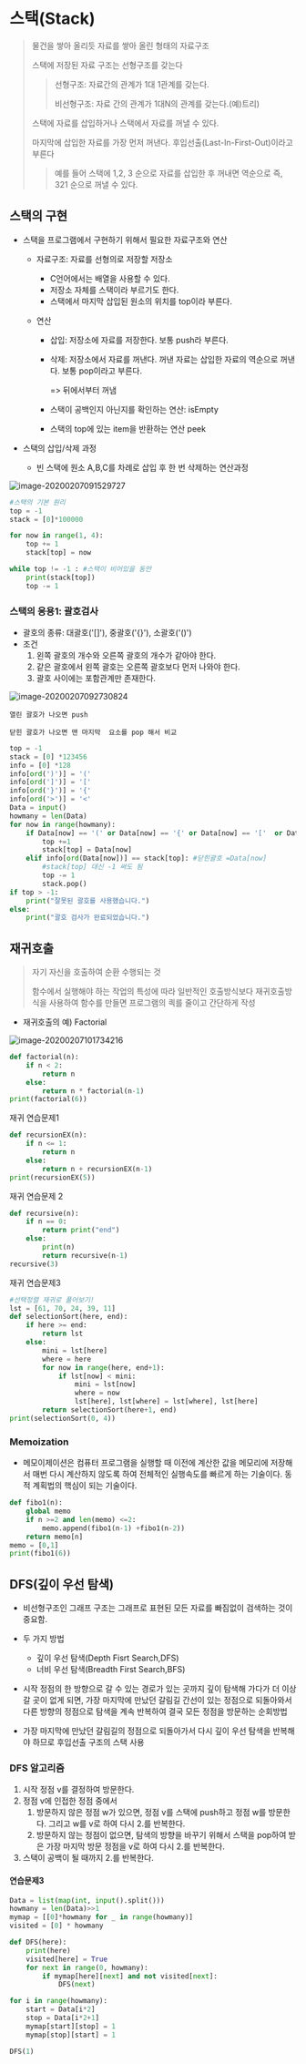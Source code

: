 # 스택(Stack)

> 물건을 쌓아 올리듯 자료를 쌓아 올린 형태의 자료구조
>
> 스택에 저장된 자료 구조는 선형구조를 갖는다
>
> > 선형구조: 자료간의 관계가 1대 1관계를 갖는다.
> >
> > 비선형구조: 자료 간의 관계가 1대N의 관계를 갖는다.(예)트리)
>
> 스택에 자료를 삽입하거나 스택에서 자료를 꺼낼 수 있다.
>
> 마지막에 삽입한 자료를 가장 먼저 꺼낸다. 후입선출(Last-In-First-Out)이라고 부른다
>
> > 예를 들어 스택에 1,2, 3 순으로 자료를 삽입한 후 꺼내면 역순으로 즉, 321 순으로 꺼낼 수 있다.



## 스택의 구현

- 스택을 프로그램에서 구현하기 위해서 필요한 자료구조와 연산

  - 자료구조: 자료를 선형의로 저장할 저장소

    - C언어에서는 배열을 사용할 수 있다.
    - 저장소 자체를 스택이라 부르기도 한다.
    - 스택에서 마지막 삽입된 원소의 위치를 top이라 부른다.

  - 연산

    - 삽입: 저장소에 자료를 저장한다. 보통 push라 부른다.

    - 삭제: 저장소에서 자료를 꺼낸다. 꺼낸 자료는 삽입한 자료의 역순으로 꺼낸다. 보통 pop이라고 부른다.

      => 뒤에서부터 꺼냄

    - 스택이 공백인지 아닌지를 확인하는 연산: isEmpty

    - 스택의 top에 있는 item을 반환하는 연산 peek

- 스택의 삽입/삭제 과정

  - 빈 스택에 원소 A,B,C를 차례로 삽입 후 한 번 삭제하는 연산과정

![image-20200207091529727](C:\Users\multicampus\AppData\Roaming\Typora\typora-user-images\image-20200207091529727.png)

```python
#스택의 기본 원리
top = -1
stack = [0]*100000

for now in range(1, 4):
    top += 1
    stack[top] = now

while top != -1 : #스택이 비어있을 동안
    print(stack[top])
    top -= 1
```



### 스택의 응용1: 괄호검사



- 괄호의 종류: 대괄호('[]'), 중괄호('{}'), 소괄호('()')
- 조건
  1. 왼쪽 괄호의 개수와 오른쪽 괄호의 개수가 같아야 한다.
  2. 같은 괄호에서 왼쪽 괄호는 오른쪽 괄호보다 먼저 나와야 한다.
  3. 괄호 사이에는 포함관계만 존재한다.

![image-20200207092730824](C:\Users\multicampus\AppData\Roaming\Typora\typora-user-images\image-20200207092730824.png)

	열린 괄호가 나오면 push
	
	닫힌 괄호가 나오면 맨 마지막  요소를 pop 해서 비교

 



```python
top = -1
stack = [0] *123456
info = [0] *128
info[ord(')')] = '('
info[ord(']')] = '['
info[ord('}')] = '{'
info[ord('>')] = '<'
Data = input()
howmany = len(Data)
for now in range(howmany):
    if Data[now] == '(' or Data[now] == '{' or Data[now] == '['  or Data[now] == '<':#열린괄호면
        top +=1
        stack[top] = Data[now]
    elif info[ord(Data[now])] == stack[top]: #닫힌괄호 =Data[now]
        #stack[top] 대신 -1 써도 됨
        top -= 1
        stack.pop()
if top > -1:
    print("잘못된 괄호를 사용했습니다.")
else:
    print("괄호 검사가 완료되었습니다.")
```



## 재귀호출

>자기 자신을 호출하여 순환 수행되는 것
>
>함수에서 실행해야 하는 작업의 특성에 따라 일반적인 호출방식보다 재귀호출방식을 사용하여 함수를 만들면 프로그램의 킉를 줄이고 간단하게 작성





- 재귀호출의 예) Factorial

![image-20200207101734216](C:\Users\multicampus\AppData\Roaming\Typora\typora-user-images\image-20200207101734216.png)

```python
def factorial(n):
    if n < 2:
        return n
    else:
        return n * factorial(n-1)
print(factorial(6))
```



재귀 연습문제1

```python
def recursionEX(n):
    if n <= 1:
        return n
    else:
        return n + recursionEX(n-1)
print(recursionEX(5))
```



재귀 연습문제 2

```python
def recursive(n):
    if n == 0:
        return print("end")
    else:
        print(n)
        return recursive(n-1)
recursive(3)
```



재귀 연습문제3

```python
#선택정렬 재귀로 풀어보기!
lst = [61, 70, 24, 39, 11]
def selectionSort(here, end):
    if here >= end:
        return lst
    else:
        mini = lst[here]
        where = here
        for now in range(here, end+1):
            if lst[now] < mini:
                mini = lst[now]
                where = now
                lst[here], lst[where] = lst[where], lst[here]
        return selectionSort(here+1, end)
print(selectionSort(0, 4))
```



### Memoization

- 메모이제이션은 컴퓨터 프로그램을 실행할 때 이전에 계산한 값을 메모리에 저장해서 매번 다시 계산하지 않도록 하여 전체적인 실행속도를 빠르게 하는 기술이다. 동적 계획법의 핵심이 되는 기술이다.



```python
def fibo1(n):
    global memo
    if n >=2 and len(memo) <=2:
        memo.append(fibo1(n-1) +fibo1(n-2))
    return memo[n]
memo = [0,1]
print(fibo1(6))
```



## DFS(깊이 우선 탐색)



- 비선형구조인 그래프 구조는 그래프로 표현된 모든 자료를 빠짐없이 검색하는 것이 중요함.
- 두 가지 방법
  - 깊이 우선 탐색(Depth Fisrt Search,DFS)
  - 너비 우선 탐색(Breadth First Search,BFS)

- 시작 정점의 한 방향으로 갈 수 있는 경로가 있는 곳까지 깊이 탐색해 가다가 더 이상 갈 곳이 없게 되면, 가장 마지막에 만났던 갈림길 간선이 있는 정점으로 되돌아와서 다른 방향의 정점으로 탐색을 계속 반복하여 결국 모든 정점을 방문하는 순회방법
- 가장 마지막에 만났던 갈림길의 정점으로 되돌아가서 다시 깊이 우선 탐색을 반복해야 하므로 후입선출 구조의 스택 사용



### DFS 알고리즘

1. 시작 정점 v를 결정하여 방문한다.
2. 정점 v에 인접한 정점 중에서 
   1. 방문하지 않은 정점 w가 있으면, 정점 v를 스택에 push하고 정점 w를 방문한다. 그리고 w를 v로 하여 다시 2.를 반복한다.
   2. 방문하지 않는 정점이 없으면, 탐색의 방향을 바꾸기 위해서 스택을 pop하여 받은 가장 마지막 방문 정점을 v로 하여 다시 2.를 반복한다.
3. 스택이 공백이 될 때까지 2.를 반복한다. 



#### 연습문제3



```python
Data = list(map(int, input().split()))
howmany = len(Data)>>1
mymap = [[0]*howmany for _ in range(howmany)]
visited = [0] * howmany

def DFS(here):
    print(here)
    visited[here] = True
    for next in range(0, howmany):
        if mymap[here][next] and not visited[next]:
            DFS(next)

for i in range(howmany):
    start = Data[i*2]
    stop = Data[i*2+1]
    mymap[start][stop] = 1
    mymap[stop][start] = 1

DFS(1)
```

